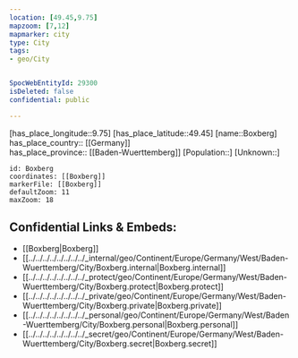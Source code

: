 ```yaml
---
location: [49.45,9.75] 
mapzoom: [7,12] 
mapmarker: city 
type: City
tags:
- geo/City


SpocWebEntityId: 29300
isDeleted: false
confidential: public

---
```

[has_place_longitude::9.75] 
[has_place_latitude::49.45] 
[name::Boxberg] 
has_place_country:: [[Germany]]  
has_place_province:: [[Baden-Wuerttemberg]] 
[Population::] 
[Unknown::] 


```leaflet
id: Boxberg
coordinates: [[Boxberg]] 
markerFile: [[Boxberg]] 
defaultZoom: 11 
maxZoom: 18
```


## Confidential Links & Embeds: 
- [[Boxberg|Boxberg]]  
- [[../../../../../../../../_internal/geo/Continent/Europe/Germany/West/Baden-Wuerttemberg/City/Boxberg.internal|Boxberg.internal]] 
- [[../../../../../../../../_protect/geo/Continent/Europe/Germany/West/Baden-Wuerttemberg/City/Boxberg.protect|Boxberg.protect]] 
- [[../../../../../../../../_private/geo/Continent/Europe/Germany/West/Baden-Wuerttemberg/City/Boxberg.private|Boxberg.private]] 
- [[../../../../../../../../_personal/geo/Continent/Europe/Germany/West/Baden-Wuerttemberg/City/Boxberg.personal|Boxberg.personal]] 
- [[../../../../../../../../_secret/geo/Continent/Europe/Germany/West/Baden-Wuerttemberg/City/Boxberg.secret|Boxberg.secret]] 

